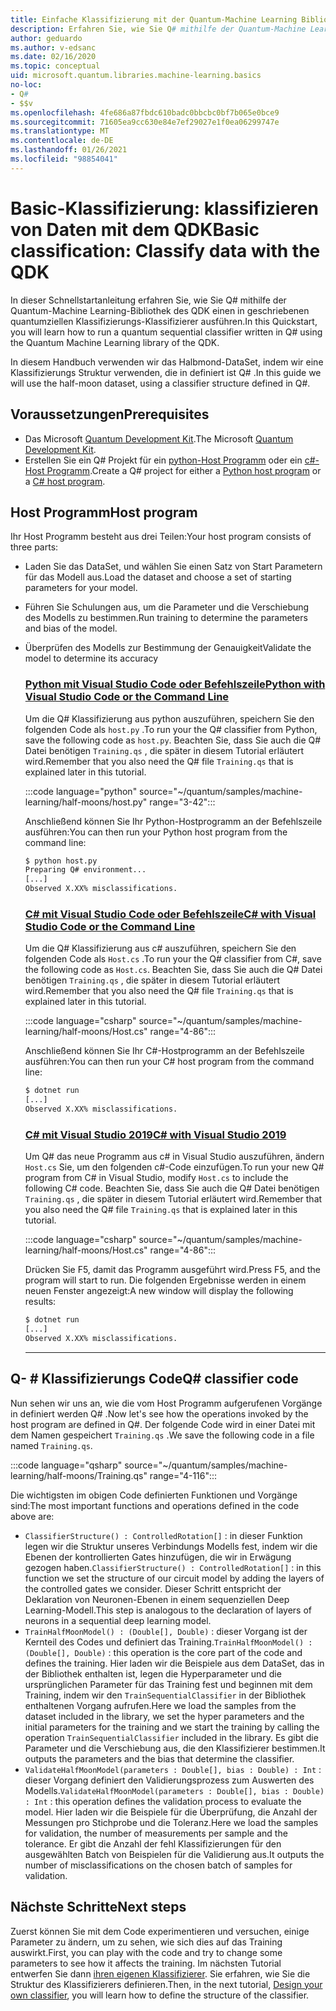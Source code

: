 ```yaml
---
title: Einfache Klassifizierung mit der Quantum-Machine Learning Bibliothek
description: Erfahren Sie, wie Sie Q# mithilfe der Quantum-Machine Learning Bibliothek von Microsoft QDK einen in geschriebenen Quantum-Klassifizierungs Klassifizierer ausführen.
author: geduardo
ms.author: v-edsanc
ms.date: 02/16/2020
ms.topic: conceptual
uid: microsoft.quantum.libraries.machine-learning.basics
no-loc:
- Q#
- $$v
ms.openlocfilehash: 4fe686a87fbdc610badc0bbcbc0bf7b065e0bce9
ms.sourcegitcommit: 71605ea9cc630e84e7ef29027e1f0ea06299747e
ms.translationtype: MT
ms.contentlocale: de-DE
ms.lasthandoff: 01/26/2021
ms.locfileid: "98854041"
---
```

# <a name="basic-classification-classify-data-with-the-qdk"></a><span data-ttu-id="f2f68-103">Basic-Klassifizierung: klassifizieren von Daten mit dem QDK</span><span class="sxs-lookup"><span data-stu-id="f2f68-103">Basic classification: Classify data with the QDK</span></span>

<span data-ttu-id="f2f68-104">In dieser Schnellstartanleitung erfahren Sie, wie Sie Q# mithilfe der Quantum-Machine Learning-Bibliothek des QDK einen in geschriebenen quantumziellen Klassifizierungs-Klassifizierer ausführen.</span><span class="sxs-lookup"><span data-stu-id="f2f68-104">In this Quickstart, you will learn how to run a quantum sequential classifier written in Q# using the Quantum Machine Learning library of the QDK.</span></span> 

<span data-ttu-id="f2f68-105">In diesem Handbuch verwenden wir das Halbmond-DataSet, indem wir eine Klassifizierungs Struktur verwenden, die in definiert ist Q# .</span><span class="sxs-lookup"><span data-stu-id="f2f68-105">In this guide we will use the half-moon dataset, using a classifier structure defined in Q#.</span></span>

## <a name="prerequisites"></a><span data-ttu-id="f2f68-106">Voraussetzungen</span><span class="sxs-lookup"><span data-stu-id="f2f68-106">Prerequisites</span></span>

- <span data-ttu-id="f2f68-107">Das Microsoft [Quantum Development Kit](xref:microsoft.quantum.install).</span><span class="sxs-lookup"><span data-stu-id="f2f68-107">The Microsoft [Quantum Development Kit](xref:microsoft.quantum.install).</span></span>
- <span data-ttu-id="f2f68-108">Erstellen Sie ein Q# Projekt für ein [python-Host Programm](xref:microsoft.quantum.install.python) oder ein [c#-Host Programm](xref:microsoft.quantum.install.cs).</span><span class="sxs-lookup"><span data-stu-id="f2f68-108">Create a Q# project for either a [Python host program](xref:microsoft.quantum.install.python) or a [C# host program](xref:microsoft.quantum.install.cs).</span></span>

## <a name="host-program"></a><span data-ttu-id="f2f68-109">Host Programm</span><span class="sxs-lookup"><span data-stu-id="f2f68-109">Host program</span></span>

<span data-ttu-id="f2f68-110">Ihr Host Programm besteht aus drei Teilen:</span><span class="sxs-lookup"><span data-stu-id="f2f68-110">Your host program consists of three parts:</span></span>

- <span data-ttu-id="f2f68-111">Laden Sie das DataSet, und wählen Sie einen Satz von Start Parametern für das Modell aus.</span><span class="sxs-lookup"><span data-stu-id="f2f68-111">Load the dataset and choose a set of starting parameters for your model.</span></span>
- <span data-ttu-id="f2f68-112">Führen Sie Schulungen aus, um die Parameter und die Verschiebung des Modells zu bestimmen.</span><span class="sxs-lookup"><span data-stu-id="f2f68-112">Run training to determine the parameters and bias of the model.</span></span>
- <span data-ttu-id="f2f68-113">Überprüfen des Modells zur Bestimmung der Genauigkeit</span><span class="sxs-lookup"><span data-stu-id="f2f68-113">Validate the model to determine its accuracy</span></span>

    ### <a name="python-with-visual-studio-code-or-the-command-line"></a>[<span data-ttu-id="f2f68-114">Python mit Visual Studio Code oder Befehlszeile</span><span class="sxs-lookup"><span data-stu-id="f2f68-114">Python with Visual Studio Code or the Command Line</span></span>](#tab/tabid-python)

    <span data-ttu-id="f2f68-115">Um die Q# Klassifizierung aus python auszuführen, speichern Sie den folgenden Code als `host.py` .</span><span class="sxs-lookup"><span data-stu-id="f2f68-115">To run your the Q# classifier from Python, save the following code as `host.py`.</span></span> <span data-ttu-id="f2f68-116">Beachten Sie, dass Sie auch die Q# Datei benötigen `Training.qs` , die später in diesem Tutorial erläutert wird.</span><span class="sxs-lookup"><span data-stu-id="f2f68-116">Remember that you also need the Q# file `Training.qs` that is explained later in this tutorial.</span></span>

    :::code language="python" source="~/quantum/samples/machine-learning/half-moons/host.py" range="3-42":::

    <span data-ttu-id="f2f68-117">Anschließend können Sie Ihr Python-Hostprogramm an der Befehlszeile ausführen:</span><span class="sxs-lookup"><span data-stu-id="f2f68-117">You can then run your Python host program from the command line:</span></span>

    ```bash
    $ python host.py
    Preparing Q# environment...
    [...]
    Observed X.XX% misclassifications.
    ```

    ### <a name="c-with-visual-studio-code-or-the-command-line"></a>[<span data-ttu-id="f2f68-118">C# mit Visual Studio Code oder Befehlszeile</span><span class="sxs-lookup"><span data-stu-id="f2f68-118">C# with Visual Studio Code or the Command Line</span></span>](#tab/tabid-csharp)

    <span data-ttu-id="f2f68-119">Um die Q# Klassifizierung aus c# auszuführen, speichern Sie den folgenden Code als `Host.cs` .</span><span class="sxs-lookup"><span data-stu-id="f2f68-119">To run your the Q# classifier from C#, save the following code as `Host.cs`.</span></span> <span data-ttu-id="f2f68-120">Beachten Sie, dass Sie auch die Q# Datei benötigen `Training.qs` , die später in diesem Tutorial erläutert wird.</span><span class="sxs-lookup"><span data-stu-id="f2f68-120">Remember that you also need the Q# file `Training.qs` that is explained later in this tutorial.</span></span>

    :::code language="csharp" source="~/quantum/samples/machine-learning/half-moons/Host.cs" range="4-86":::

    <span data-ttu-id="f2f68-121">Anschließend können Sie Ihr C#-Hostprogramm an der Befehlszeile ausführen:</span><span class="sxs-lookup"><span data-stu-id="f2f68-121">You can then run your C# host program from the command line:</span></span>

    ```bash
    $ dotnet run
    [...]
    Observed X.XX% misclassifications.
    ```

    ### <a name="c-with-visual-studio-2019"></a>[<span data-ttu-id="f2f68-122">C# mit Visual Studio 2019</span><span class="sxs-lookup"><span data-stu-id="f2f68-122">C# with Visual Studio 2019</span></span>](#tab/tabid-vs2019)

    <span data-ttu-id="f2f68-123">Um Q# das neue Programm aus c# in Visual Studio auszuführen, ändern `Host.cs` Sie, um den folgenden c#-Code einzufügen.</span><span class="sxs-lookup"><span data-stu-id="f2f68-123">To run your new Q# program from C# in Visual Studio, modify `Host.cs` to include the following C# code.</span></span> <span data-ttu-id="f2f68-124">Beachten Sie, dass Sie auch die Q# Datei benötigen `Training.qs` , die später in diesem Tutorial erläutert wird.</span><span class="sxs-lookup"><span data-stu-id="f2f68-124">Remember that you also need the Q# file `Training.qs` that is explained later in this tutorial.</span></span>

    :::code language="csharp" source="~/quantum/samples/machine-learning/half-moons/Host.cs" range="4-86":::

    <span data-ttu-id="f2f68-125">Drücken Sie F5, damit das Programm ausgeführt wird.</span><span class="sxs-lookup"><span data-stu-id="f2f68-125">Press F5, and the program will start to run.</span></span> <span data-ttu-id="f2f68-126">Die folgenden Ergebnisse werden in einem neuen Fenster angezeigt:</span><span class="sxs-lookup"><span data-stu-id="f2f68-126">A new window will display the following results:</span></span> 

    ```bash
    $ dotnet run
    [...]
    Observed X.XX% misclassifications.
    ```
    ***

## <a name="q-classifier-code"></a><span data-ttu-id="f2f68-127">Q- \# Klassifizierungs Code</span><span class="sxs-lookup"><span data-stu-id="f2f68-127">Q\# classifier code</span></span>

<span data-ttu-id="f2f68-128">Nun sehen wir uns an, wie die vom Host Programm aufgerufenen Vorgänge in definiert werden Q# .</span><span class="sxs-lookup"><span data-stu-id="f2f68-128">Now let's see how the operations invoked by the host program are defined in Q#.</span></span>
<span data-ttu-id="f2f68-129">Der folgende Code wird in einer Datei mit dem Namen gespeichert `Training.qs` .</span><span class="sxs-lookup"><span data-stu-id="f2f68-129">We save the following code in a file named `Training.qs`.</span></span>

:::code language="qsharp" source="~/quantum/samples/machine-learning/half-moons/Training.qs" range="4-116":::

<span data-ttu-id="f2f68-130">Die wichtigsten im obigen Code definierten Funktionen und Vorgänge sind:</span><span class="sxs-lookup"><span data-stu-id="f2f68-130">The most important functions and operations defined in the code above are:</span></span>

- <span data-ttu-id="f2f68-131">`ClassifierStructure() : ControlledRotation[]` : in dieser Funktion legen wir die Struktur unseres Verbindungs Modells fest, indem wir die Ebenen der kontrollierten Gates hinzufügen, die wir in Erwägung gezogen haben.</span><span class="sxs-lookup"><span data-stu-id="f2f68-131">`ClassifierStructure() : ControlledRotation[]` : in this function we set the structure of our circuit model by adding the layers of the controlled gates we consider.</span></span> <span data-ttu-id="f2f68-132">Dieser Schritt entspricht der Deklaration von Neuronen-Ebenen in einem sequenziellen Deep Learning-Modell.</span><span class="sxs-lookup"><span data-stu-id="f2f68-132">This step is analogous to the declaration of layers of neurons in a sequential deep learning model.</span></span>
- <span data-ttu-id="f2f68-133">`TrainHalfMoonModel() : (Double[], Double)` : dieser Vorgang ist der Kernteil des Codes und definiert das Training.</span><span class="sxs-lookup"><span data-stu-id="f2f68-133">`TrainHalfMoonModel() : (Double[], Double)` : this operation is the core part of the code and defines the training.</span></span> <span data-ttu-id="f2f68-134">Hier laden wir die Beispiele aus dem DataSet, das in der Bibliothek enthalten ist, legen die Hyperparameter und die ursprünglichen Parameter für das Training fest und beginnen mit dem Training, indem wir den `TrainSequentialClassifier` in der Bibliothek enthaltenen Vorgang aufrufen.</span><span class="sxs-lookup"><span data-stu-id="f2f68-134">Here we load the samples from the dataset included in the library, we set the hyper parameters and the initial parameters for the training and we start the training by calling the operation `TrainSequentialClassifier` included in the library.</span></span> <span data-ttu-id="f2f68-135">Es gibt die Parameter und die Verschiebung aus, die den Klassifizierer bestimmen.</span><span class="sxs-lookup"><span data-stu-id="f2f68-135">It outputs the parameters and the bias that determine the classifier.</span></span>
- <span data-ttu-id="f2f68-136">`ValidateHalfMoonModel(parameters : Double[], bias : Double) : Int` : dieser Vorgang definiert den Validierungsprozess zum Auswerten des Modells.</span><span class="sxs-lookup"><span data-stu-id="f2f68-136">`ValidateHalfMoonModel(parameters : Double[], bias : Double) : Int` : this operation defines the validation process to evaluate the model.</span></span> <span data-ttu-id="f2f68-137">Hier laden wir die Beispiele für die Überprüfung, die Anzahl der Messungen pro Stichprobe und die Toleranz.</span><span class="sxs-lookup"><span data-stu-id="f2f68-137">Here we load the samples for validation, the number of measurements per sample and the tolerance.</span></span> <span data-ttu-id="f2f68-138">Er gibt die Anzahl der fehl Klassifizierungen für den ausgewählten Batch von Beispielen für die Validierung aus.</span><span class="sxs-lookup"><span data-stu-id="f2f68-138">It outputs the number of misclassifications on the chosen batch of samples for validation.</span></span>

## <a name="next-steps"></a><span data-ttu-id="f2f68-139">Nächste Schritte</span><span class="sxs-lookup"><span data-stu-id="f2f68-139">Next steps</span></span>

<span data-ttu-id="f2f68-140">Zuerst können Sie mit dem Code experimentieren und versuchen, einige Parameter zu ändern, um zu sehen, wie sich dies auf das Training auswirkt.</span><span class="sxs-lookup"><span data-stu-id="f2f68-140">First, you can play with the code and try to change some parameters to see how it affects the training.</span></span> <span data-ttu-id="f2f68-141">Im nächsten Tutorial entwerfen Sie dann [ihren eigenen Klassifizierer](xref:microsoft.quantum.libraries.machine-learning.design). Sie erfahren, wie Sie die Struktur des Klassifizierers definieren.</span><span class="sxs-lookup"><span data-stu-id="f2f68-141">Then, in the next tutorial, [Design your own classifier](xref:microsoft.quantum.libraries.machine-learning.design),  you will learn how to define the structure of the classifier.</span></span>
